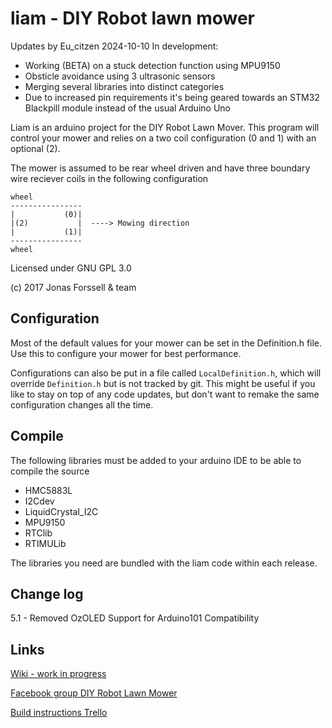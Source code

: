 # liam - DIY Robot lawn mower

Updates by Eu_citzen 2024-10-10 In development:
- Working (BETA) on a stuck detection function using MPU9150
- Obsticle avoidance using 3 ultrasonic sensors
- Merging several libraries into distinct categories
- Due to increased pin requirements it's being geared towards an STM32 Blackpill module instead of the usual Arduino Uno


Liam is an arduino project for the DIY Robot Lawn Mover.
This program will control your mower and relies on a two coil
configuration (0 and 1) with an optional (2).

The mower is assumed to be rear wheel driven and have three
boundary wire reciever coils in the following configuration

    wheel
    ----------------
    |           (0)|
    |(2)           |  ----> Mowing direction
    |           (1)|
    ----------------
    wheel

Licensed under GNU GPL 3.0

(c) 2017 Jonas Forssell & team

Configuration
------
Most of the default values for your mower can be set in the
Definition.h file. Use this to configure your mower for best
performance.

Configurations can also be put in a file called
`LocalDefinition.h`, which will override `Definition.h` but
is not tracked by git. This might be useful if you like to
stay on top of any code updates, but don't want to remake
the same configuration changes all the time.


Compile
------
The following libraries must be added to your arduino IDE to be able to compile the source

  * HMC5883L
  * I2Cdev
  * LiquidCrystal_I2C
  * MPU9150
  * RTClib
  * RTIMULib

  The libraries you need are bundled with the liam code within each release.

Change log
------
5.1  - Removed OzOLED Support for Arduino101 Compatibility

Links
------

[Wiki - work in progress](https://github.com/sm6yvr/liam/wiki)

[Facebook group DIY Robot Lawn Mower](https://www.facebook.com/groups/319588508137220/)

[Build instructions Trello](https://trello.com/b/gYQjoWY5/liam)
